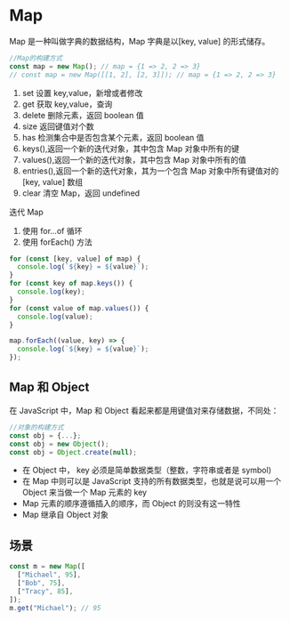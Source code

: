 # Map

Map 是一种叫做字典的数据结构，Map 字典是以[key, value] 的形式储存。

```js
//Map的构建方式
const map = new Map(); // map = {1 => 2, 2 => 3}
// const map = new Map([[1, 2], [2, 3]]); // map = {1 => 2, 2 => 3}
```

1. set 设置 key,value，新增或者修改
2. get 获取 key,value，查询
3. delete 删除元素，返回 boolean 值
4. size 返回键值对个数
5. has 检测集合中是否包含某个元素，返回 boolean 值
6. keys(),返回一个新的迭代对象，其中包含 Map 对象中所有的键
7. values(),返回一个新的迭代对象，其中包含 Map 对象中所有的值
8. entries(),返回一个新的迭代对象，其为一个包含 Map 对象中所有键值对的 [key, value] 数组
9. clear 清空 Map，返回 undefined

迭代 Map

1. 使用 for...of 循环
2. 使用 forEach() 方法

```js
for (const [key, value] of map) {
  console.log(`${key} = ${value}`);
}
for (const key of map.keys()) {
  console.log(key);
}
for (const value of map.values()) {
  console.log(value);
}

map.forEach((value, key) => {
  console.log(`${key} = ${value}`);
});
```

## Map 和 Object

在 JavaScript 中，Map 和 Object 看起来都是用键值对来存储数据，不同处：

```js
//对象的构建方式
const obj = {...};
const obj = new Object();
const obj = Object.create(null);
```

- 在 Object 中， key 必须是简单数据类型（整数，字符串或者是 symbol)
- 在 Map 中则可以是 JavaScript 支持的所有数据类型，也就是说可以用一个 Object 来当做一个 Map 元素的 key
- Map 元素的顺序遵循插入的顺序，而 Object 的则没有这一特性
- Map 继承自 Object 对象

## 场景

```js
const m = new Map([
  ["Michael", 95],
  ["Bob", 75],
  ["Tracy", 85],
]);
m.get("Michael"); // 95
```
